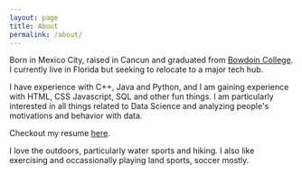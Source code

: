 ```yaml
---
layout: page
title: About
permalink: /about/
---
```


Born in Mexico City, raised in Cancun and graduated from [Bowdoin College][bowdoin].
I currently live in Florida but seeking to relocate to a major tech hub.

I have experience with C++, Java and Python, and I am gaining experience with HTML, CSS
Javascript, SQL and other fun things. I am particularly interested in all things related to
Data Science and analyzing people's motivations and behavior with data.

Checkout my resume [here][resume].

I love the outdoors, particularly water sports and hiking. I also like exercising and
occassionally playing land sports, soccer mostly.

[bowdoin]: http://www.bowdoin.edu
[resume]: {{site.url}}/assets/Resume_FrancoSasieta.pdf

